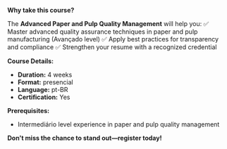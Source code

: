 **Why take this course?**

The **Advanced Paper and Pulp Quality Management** will help you:
✅ Master advanced quality assurance techniques in paper and pulp manufacturing (Avançado level)
✅ Apply best practices for transparency and compliance
✅ Strengthen your resume with a recognized credential

**Course Details:**
- **Duration:** 4 weeks
- **Format:** presencial
- **Language:** pt-BR
- **Certification:** Yes

**Prerequisites:**
- Intermediário level experience in paper and pulp quality management

**Don't miss the chance to stand out—register today!**